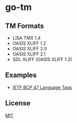 # go-tm

## TM Formats

- LISA TMX 1.4
- OASIS XLIFF 1.2
- OASIS XLIFF 2.0
- OASIS XLIFF 2.1
- SDL XLIFF (OASIS XLIFF 1.2)

## Examples

- [IETF BCP 47 Language Tags](docs/ietf-bcp-47-language-tags.md)

## License

[MIT](LICENSE)
